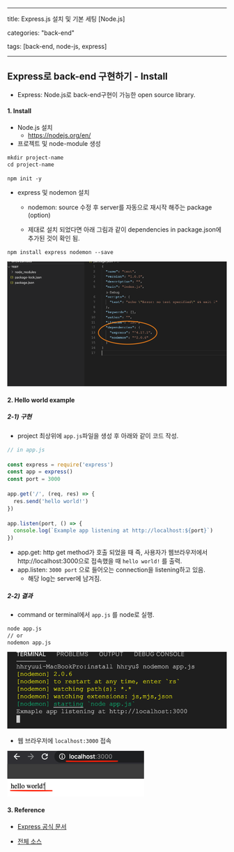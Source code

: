 ----

title: Express.js 설치 및 기본 세팅 [Node.js]

categories: "back-end"

tags: [back-end, node-js, express]

---



## Express로 back-end 구현하기 - Install

- Express: Node.js로 back-end구현이 가능한 open source library.



#### 1. Install

- Node.js 설치
  - https://nodejs.org/en/
- 프로젝트 및 node-module 생성

```
mkdir project-name
cd project-name

npm init -y
```

- express 및 nodemon 설치

  - nodemon: source 수정 후 server를 자동으로 재시작 해주는 package (option)

  - 제대로 설치 되었다면 아래 그림과 같이 dependencies in package.json에 추가된 것이 확인 됨.

```
npm install express nodemon --save
```

![](../assets/posting_src/express-install1.png)



#### 2. Hello world example

##### 2-1) 구현

- project 최상위에 `app.js`파일을 생성 후 아래와 같이 코드 작성.

```javascript
// in app.js

const express = require('express')
const app = express()
const port = 3000

app.get('/', (req, res) => {
  res.send('hello world!')
})

app.listen(port, () => {
  console.log(`Example app listening at http://localhost:${port}`)
})
```

- app.get: http get method가 호출 되었을 때 즉, 사용자가 웹브라우저에서 http://localhost:3000으로 접속했을 때 `hello world!` 를 출력.
- app.listen: `3000 port` 으로 들어오는 connection을 listening하고 있음.
  - 해당 log는 server에 남겨짐.



##### 2-2) 결과

- command or terminal에서 `app.js` 를 node로 실행.

```
node app.js
// or
nodemon app.js
```

![](../assets/posting_src/express-install2.png)

- 웹 브라우저에 `localhost:3000` 접속

![](../assets/posting_src/express-install3.png)



#### 3. Reference

- [Express 공식 문서](https://expressjs.com/en/starter/hello-world.html)

- [전체 소스](https://github.com/hx2ryu/express-study/tree/master/install)


